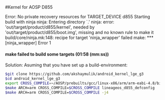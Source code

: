 #Kernel for AOSP D855

Error:
No private recovery resources for TARGET_DEVICE d855
Starting build with ninja
ninja: Entering directory `.'
ninja: error: 'out/target/product/d855/kernel', needed by 'out/target/product/d855/boot.img', missing and no known rule to make it
build/core/ninja.mk:148: recipe for target 'ninja_wrapper' failed
make: *** [ninja_wrapper] Error 1

#### make failed to build some targets (01:58 (mm:ss)) ####

Solution: Asuming that you have set up a build-environment:
```sh
$git clone https://github.com/akshaymulik/android_kernel_lge_g3
$cd android_kernel_lge_g3
export CROSS_COMPILE=~/AOSP/prebuilts/gcc/linux-x86/arm/arm-eabi-4.8/bin/arm-eabi-
$make ARCH=arm CROSS_COMPILE=$CROSS_COMPILE lineageos_d855_defconfig
$make ARCH=arm CROSS_COMPILE=$CROSS_COMPILE -j4
```
